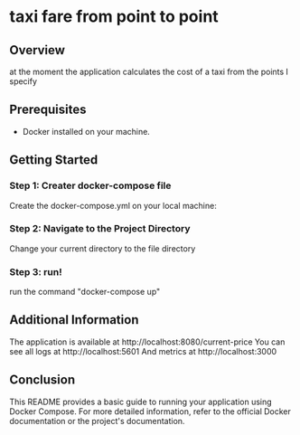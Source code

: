 # taxi fare from point to point
## Overview

at the moment the application calculates the cost of a taxi from the points I specify

## Prerequisites

- Docker installed on your machine.

## Getting Started

### Step 1: Creater docker-compose file

Create the docker-compose.yml on your local machine:

### Step 2: Navigate to the Project Directory

Change your current directory to the file directory

### Step 3: run!

run the command "docker-compose up"

## Additional Information

The application is available at http://localhost:8080/current-price
You can see all logs at http://localhost:5601
And metrics at http://localhost:3000

## Conclusion

This README provides a basic guide to running your application using Docker Compose. For more detailed information, refer to the official Docker documentation or the project's documentation.
